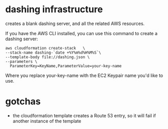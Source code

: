 dashing infrastructure
========

creates a blank dashing server, and all the related AWS resources. 

If you have the AWS CLI installed, you can use this command to create a dashing server:

    aws cloudformation create-stack   \
    --stack-name dashing-`date +%Y%m%d%H%M%S`\
    --template-body file://dashing.json \
    --parameters \
      ParameterKey=KeyName,ParameterValue=your-key-name

Where you replace your-key-name with the EC2 Keypair name you'd like to use.

gotchas
========

* the cloudformation template creates a Route 53 entry, so it will fail if another instance of the template 
